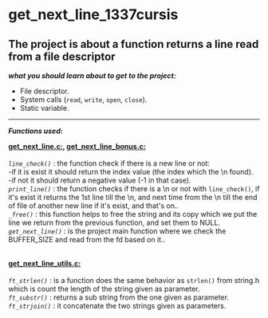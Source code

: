 # get_next_line_1337cursis
The project is about a function returns a line read from a file descriptor
------------------------------------------------------------------------
***what you should learn about to get to the project:***
- File descriptor.
- System calls (`read`, `write`, `open`, `close`).
- Static variable.

------------------------------------------------------------------------

***Functions used:***

**<a href="https://github.com/UNES01/get_next_line_1337cursis/blob/main/get_next_line.c">get_next_line.c:</a>, <a href="https://github.com/UNES01/get_next_line_1337cursis/blob/main/get_next_line_utils_bonus.c">get_next_line_bonus.c:</a>**<br><br>
*`line_check()`* : the function check if there is a new line or not:<br>
	                -if it is exist it should return the index value (the index which the \n found).<br>
	                -if not it should return a negative value (-1 in that case).<br>
*`print_line()`* : the function checks if there is a \n or not with `line_check()`, if it's exist it returns the 1st line till the \n, and next time from the \n till the end of file of another new line if it's exist, and that's on..<br>
*`_free()`* : this function helps to free the string and its copy which we put the line we return from the previous function, and set them to NULL.<br>
*`get_next_line()`* : is the project main function where we check the BUFFER_SIZE and read from the fd based on it..<br><br>

**<a href="https://github.com/UNES01/get_next_line_1337cursis/blob/main/get_next_line_utils.c">get_next_line_utils.c:</a>**<br><br>
*`ft_strlen()`* : is a function does the same behavior as `strlen()` from string.h which is count the length of the string given as parameter.<br>
*`ft_substr()`* : returns a sub string from the one given as parameter. <br>
*`ft_strjoin()`* : it concatenate the two strings given as parameters.
